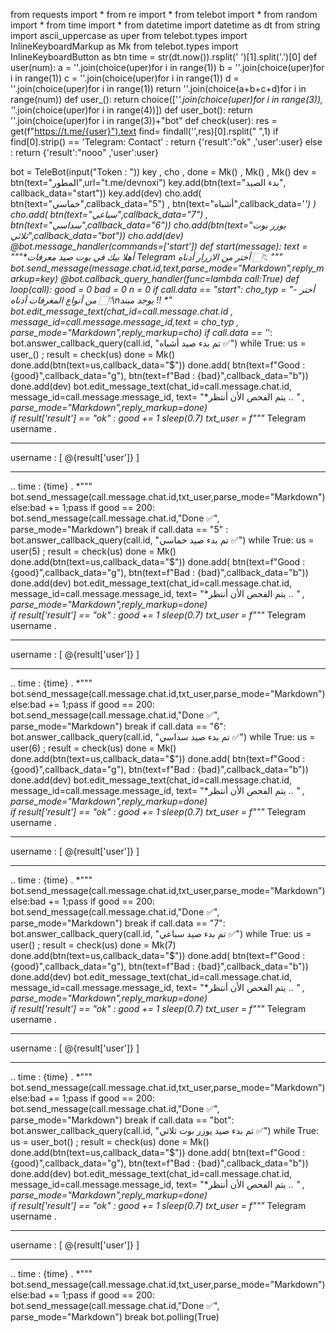 from requests  		import *
from re  					import *
from telebot 			import *
from random			import *
from time  				import *
from datetime  		import datetime as dt
from string				import ascii_uppercase as uper 
from telebot.types   import InlineKeyboardMarkup as Mk
from telebot.types   import InlineKeyboardButton as btn
time = str(dt.now()).rsplit(' ')[1].split('.')[0]
def user(num):
		a = ''.join(choice(uper)for i in range(1))
		b = ''.join(choice(uper)for i in range(1))
		c = ''.join(choice(uper)for i in range(1))
		d = ''.join(choice(uper)for i in range(1))
		return ''.join(choice(a+b+c+d)for i in range(num))
def user_():
	return choice(['_'.join(choice(uper)for i in range(3)), '_'.join(choice(uper)for i in range(4))])
def user_bot():
	return ''.join(choice(uper)for i in range(3))+"bot"
def check(user):
		res = get(f"https://t.me/{user}").text
		find= findall('<meta property="twitter:title" content="(.*?)">',res)[0].rsplit(" ",1)
		if find[0].strip() == 'Telegram: Contact' :
			return {'result':"ok" ,'user':user}
		else : return {'result':"nooo" ,'user':user} 

bot = TeleBot(input("Token : "))
key , cho , done = Mk()  , Mk() , Mk()
dev = btn(text="المطور",url="t.me/devnoxi") 
key.add(btn(text="بدء الصيد", callback_data="start"))
key.add(dev)
cho.add(
btn(text="خماسي",callback_data="5") , 
btn(text="أشباه",callback_data='_') ) 
cho.add(
btn(text="سباعي",callback_data="7") , 
btn(text="سداسي",callback_data="6"))
cho.add(btn(text="يوزر بوت ثلاثي",callback_data="bot"))
cho.add(dev)
@bot.message_handler(commands=['start'])
def start(message):
	text = """*أهلا بيك في بوت صيد معرفات Telegram
أختر من الازرار أدناه 👇🏻. *"""
	bot.send_message(message.chat.id,text,parse_mode="Markdown",reply_markup=key) 
@bot.callback_query_handler(func=lambda call:True)
def loop(call):
	good = 0
	bad = 0
	n = 0
	if call.data == "start":
		cho_typ = "*- أختر من أنواع المعرفات أدناه 👇🏻\nيوجد مبند !! *"
		bot.edit_message_text(chat_id=call.message.chat.id ,
		message_id=call.message.message_id,text = cho_typ , 
		parse_mode="Markdown",reply_markup=cho) 
	if call.data == '_':
		bot.answer_callback_query(call.id,
		"تم بدء صيد أشباه ✅")
		while True:
			us = user_() ; result = check(us)
			done = Mk()
			done.add(btn(text=us,callback_data="$"))
			done.add(
			btn(text=f"Good : {good}",callback_data="g"),
			btn(text=f"Bad : {bad}",callback_data="b"))
			done.add(dev)
			bot.edit_message_text(chat_id=call.message.chat.id,
			message_id=call.message.message_id,
			text= "*يتم الفحص الأن أنتظر .. *" , 
			parse_mode="Markdown",reply_markup=done)  
			if result['result'] == "ok" :
				good += 1
				sleep(0.7)
				txt_user = f"""*
 Telegram username . 
- - - - - - - - - - - - - - - - - - - - - - -
 username : [ @{result['user']} ]
- - - - - - - - - - - - - - - - - - - - - - -
.. time : {time} . *"""
				bot.send_message(call.message.chat.id,txt_user,parse_mode="Markdown")
			else:bad += 1;pass
			if good == 200:
				bot.send_message(call.message.chat.id,"Done ✅",
				parse_mode="Markdown")
				break
	if call.data == "5" :
		bot.answer_callback_query(call.id,
		"تم بدء صيد خماسي ✅")
		while True:
			us = user(5) ; result = check(us)
			done = Mk()
			done.add(btn(text=us,callback_data="$"))
			done.add(
			btn(text=f"Good : {good}",callback_data="g"),
			btn(text=f"Bad : {bad}",callback_data="b"))
			done.add(dev)
			bot.edit_message_text(chat_id=call.message.chat.id,
			message_id=call.message.message_id,
			text= "*يتم الفحص الأن أنتظر .. *" , 
			parse_mode="Markdown",reply_markup=done)  
			if result['result'] == "ok" :
				good += 1
				sleep(0.7)
				txt_user = f"""*
 Telegram username . 
- - - - - - - - - - - - - - - - - - - - - - -
 username : [ @{result['user']} ]
- - - - - - - - - - - - - - - - - - - - - - -
.. time : {time} . *"""
				bot.send_message(call.message.chat.id,txt_user,parse_mode="Markdown")
			else:bad += 1;pass
			if good == 200:
				bot.send_message(call.message.chat.id,"Done ✅",
				parse_mode="Markdown")
				break
	if call.data == "6":
		bot.answer_callback_query(call.id,
		"تم بدء صيد سداسي ✅")
		while True:
			us = user(6) ; result = check(us)
			done = Mk()
			done.add(btn(text=us,callback_data="$"))
			done.add(
			btn(text=f"Good : {good}",callback_data="g"),
			btn(text=f"Bad : {bad}",callback_data="b"))
			done.add(dev)
			bot.edit_message_text(chat_id=call.message.chat.id,
			message_id=call.message.message_id,
			text= "*يتم الفحص الأن أنتظر .. *" , 
			parse_mode="Markdown",reply_markup=done)  
			if result['result'] == "ok" :
				good += 1
				sleep(0.7)
				txt_user = f"""*
 Telegram username . 
- - - - - - - - - - - - - - - - - - - - - - -
 username : [ @{result['user']} ]
- - - - - - - - - - - - - - - - - - - - - - -
.. time : {time} . *"""
				bot.send_message(call.message.chat.id,txt_user,parse_mode="Markdown")
			else:bad += 1;pass
			if good == 200:
				bot.send_message(call.message.chat.id,"Done ✅",
				parse_mode="Markdown")
				break
	if call.data == "7":
		bot.answer_callback_query(call.id,
		"تم بدء صيد سباعي ✅")
		while True:
			us = user() ; result = check(us)
			done = Mk(7)
			done.add(btn(text=us,callback_data="$"))
			done.add(
			btn(text=f"Good : {good}",callback_data="g"),
			btn(text=f"Bad : {bad}",callback_data="b"))
			done.add(dev)
			bot.edit_message_text(chat_id=call.message.chat.id,
			message_id=call.message.message_id,
			text= "*يتم الفحص الأن أنتظر .. *" , 
			parse_mode="Markdown",reply_markup=done)  
			if result['result'] == "ok" :
				good += 1
				sleep(0.7)
				txt_user = f"""*
 Telegram username . 
- - - - - - - - - - - - - - - - - - - - - - -
 username : [ @{result['user']} ]
- - - - - - - - - - - - - - - - - - - - - - -
.. time : {time} . *"""
				bot.send_message(call.message.chat.id,txt_user,parse_mode="Markdown")
			else:bad += 1;pass
			if good == 200:
				bot.send_message(call.message.chat.id,"Done ✅",
				parse_mode="Markdown")
				break
	if call.data == "bot":
		bot.answer_callback_query(call.id,
		"تم بدء صيد يوزر بوت ثلاثي ✅")
		while True:
			us = user_bot() ; result = check(us)
			done = Mk()
			done.add(btn(text=us,callback_data="$"))
			done.add(
			btn(text=f"Good : {good}",callback_data="g"),
			btn(text=f"Bad : {bad}",callback_data="b"))
			done.add(dev)
			bot.edit_message_text(chat_id=call.message.chat.id,
			message_id=call.message.message_id,
			text= "*يتم الفحص الأن أنتظر .. *" , 
			parse_mode="Markdown",reply_markup=done)  
			if result['result'] == "ok" :
				good += 1
				sleep(0.7)
				txt_user = f"""*
 Telegram username . 
- - - - - - - - - - - - - - - - - - - - - - -
 username : [ @{result['user']} ]
- - - - - - - - - - - - - - - - - - - - - - -
.. time : {time} . *"""
				bot.send_message(call.message.chat.id,txt_user,parse_mode="Markdown")
			else:bad += 1;pass
			if good == 200:
				bot.send_message(call.message.chat.id,"Done ✅",
				parse_mode="Markdown")
				break
bot.polling(True)
